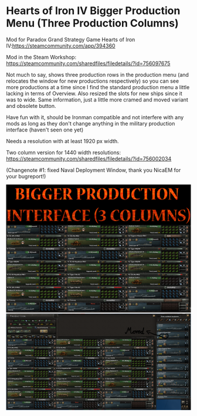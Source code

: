 # Hearts of Iron IV Bigger Production Menu (Three Production Columns)
Mod for Paradox Grand Strategy Game Hearts of Iron IV:https://steamcommunity.com/app/394360

Mod in the Steam Workshop: https://steamcommunity.com/sharedfiles/filedetails/?id=756097675

Not much to say, shows three production rows in the production menu (and relocates the window for new productions respectively) so you can see more productions at a time since I find the standard production menu a little lacking in terms of Overview. Also resized the slots for new ships since it was to wide. Same information, just a little more cramed and moved variant and obsolete button. 

Have fun with it, should be Ironman compatible and not interfere with any mods as long as they don't change anything in the military production interface (haven't seen one yet) 

Needs a resolution with at least 1920 px width. 

Two column version for 1440 width resolutions: https://steamcommunity.com/sharedfiles/filedetails/?id=756002034 

(Changenote #1: fixed Naval Deployment Window, thank you NicaEM for your bugreport!)

![](https://github.com/metzbernhard/hoi4-3columnproductionmenu/blob/master/screen2.jpg)
![](https://github.com/metzbernhard/hoi4-3columnproductionmenu/blob/master/screen1.png)
